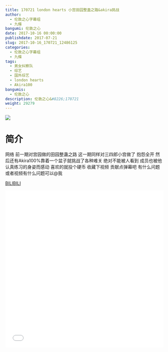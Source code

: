 ```yaml
---
title: 170721 london hearts 小宫田园整蛊之路&akira挑战
author: 
  - 伦敦之心字幕组
  - 九條
bangumi: 伦敦之心
date: 2017-10-16 00:00:00
publishdate: 2017-07-21
slug: 2017-10-16_170721_12486125
categories: 
  - 伦敦之心字幕组
  - 九條
tags: 
  - 男女纠察队
  - 综艺
  - 国外综艺
  - london hearts
  - Akira100
bangumis: 
  - 伦敦之心
description: 伦敦之心&#8226;170721
weight: 29279
---
```


![](https://i.imgur.com/61BOFyF.jpg)

# 简介  
网络
前一期对宫园做的田园整蛊之路 这一期同样对三四郎小宫做了 抱怨全开 然后还有Akira100%靠着一个盆子就挑战了各种难关 绝对不能被人看到 成员也被他认真练习的身姿而感动 喜欢的就投个硬币 收藏下视频 贡献点弹幕吧 有什么问题或者视频有什么问题可以@我

  [BILIBILI](https://www.bilibili.com/video/av12486125/)


  <iframe src="//www.bilibili.com/html/html5player.html?cid=20548769&aid=12486125" width="100%" height="500" frameborder="0" allowfullscreen="allowfullscreen"></iframe>
